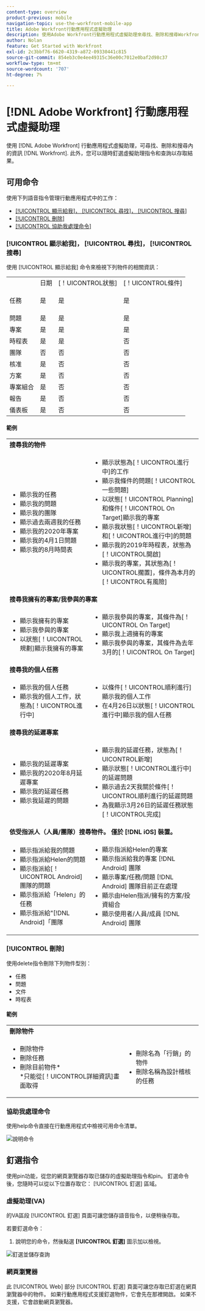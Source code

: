 ```yaml
---
content-type: overview
product-previous: mobile
navigation-topic: use-the-workfront-mobile-app
title: Adobe Workfront行動應用程式虛擬助理
description: 使用Adobe Workfront行動應用程式虛擬助理來尋找、刪除和搜尋Workfront內的資訊。 此外，您可以隨時釘選虛擬助理指令和查詢以存取結果。
author: Nolan
feature: Get Started with Workfront
exl-id: 2c3bbf76-6620-4319-a872-09330441c815
source-git-commit: 854eb3c0e4ee49315c36e00c7012e0baf2d98c37
workflow-type: tm+mt
source-wordcount: '707'
ht-degree: 7%

---
```


# [!DNL Adobe Workfront] 行動應用程式虛擬助理

使用 [!DNL Adobe Workfront] 行動應用程式虛擬助理，可尋找、刪除和搜尋內的資訊 [!DNL Workfront]. 此外，您可以隨時釘選虛擬助理指令和查詢以存取結果。

## 可用命令

使用下列語音指令管理行動應用程式中的工作：

* [[!UICONTROL 顯示給我]， [!UICONTROL 尋找]， [!UICONTROL 搜尋]](#show-me-find-search-for)
* [[!UICONTROL 刪除]](#delete)
* [[!UICONTROL 協助我處理命令]](#help-me-with-commands)

### [!UICONTROL 顯示給我]， [!UICONTROL 尋找]， [!UICONTROL 搜尋]

使用 [!UICONTROL 顯示給我] 命令來檢視下列物件的相關資訊：

<table style="table-layout:auto"> 
 <col> 
 <col> 
 <col> 
 <col> 
 <tbody> 
  <tr> 
   <td> </td> 
   <td>日期</td> 
   <td>[！UICONTROL狀態]</td> 
   <td>[！UICONTROL條件]</td> 
  </tr> 
  <tr> 
   <td> <p>任務</p> </td> 
   <td>是</td> 
   <td>是</td> 
   <td>是</td> 
  </tr> 
  <tr> 
   <td>問題</td> 
   <td>是</td> 
   <td>是</td> 
   <td>是</td> 
  </tr> 
  <tr> 
   <td>專案</td> 
   <td>是</td> 
   <td>是</td> 
   <td>是</td> 
  </tr> 
  <tr> 
   <td>時程表</td> 
   <td>是</td> 
   <td>是</td> 
   <td>否</td> 
  </tr> 
  <tr> 
   <td>團隊</td> 
   <td>否</td> 
   <td>否</td> 
   <td>否</td> 
  </tr> 
  <tr> 
   <td>核准</td> 
   <td>是</td> 
   <td>否</td> 
   <td>否</td> 
  </tr> 
  <tr> 
   <td>方案</td> 
   <td>是</td> 
   <td>否</td> 
   <td>否</td> 
  </tr> 
  <tr> 
   <td>專案組合</td> 
   <td>是</td> 
   <td>否</td> 
   <td>否</td> 
  </tr> 
  <tr> 
   <td>報告</td> 
   <td>是</td> 
   <td>否</td> 
   <td>否</td> 
  </tr> 
  <tr> 
   <td>儀表板</td> 
   <td>是</td> 
   <td>否</td> 
   <td>否</td> 
  </tr> 
 </tbody> 
</table>

#### 範例

<table style="table-layout:auto"> 
 <col> 
 <col> 
 <tbody> 
  <tr> 
   <td colspan="2"><strong>搜尋我的物件</strong> </td> 
  </tr> 
  <tr> 
   <td> 
    <ul> 
     <li>顯示我的任務</li> 
     <li> 顯示我的問題 </li> 
     <li>顯示我的團隊 </li> 
     <li>顯示過去兩週我的任務 </li> 
     <li>顯示我的2020年專案</li> 
     <li> 顯示我的4月1日問題 </li> 
     <li>顯示我的8月時間表 </li> 
    </ul> </td> 
   <td> 
    <ul> 
     <li>顯示狀態為[！UICONTROL進行中]的工作 </li> 
     <li>顯示我條件的問題[！UICONTROL一些問題] </li> 
     <li>以狀態[！UICONTROL Planning]和條件[！UICONTROL On Target]顯示我的專案 </li> 
     <li>顯示我狀態[！UICONTROL新增]和[！UICONTROL進行中]的問題 </li> 
     <li>顯示我的2019年時程表，狀態為[！UICONTROL開啟] </li> 
     <li>顯示我的專案，其狀態為[！UICONTROL擱置]，條件為本月的[！UICONTROL有風險] </li> 
    </ul> </td> 
  </tr> 
  <tr> 
   <td colspan="2"><strong>搜尋我擁有的專案/我參與的專案</strong> </td> 
  </tr> 
  <tr> 
   <td> 
    <ul> 
     <li>顯示我擁有的專案 </li> 
     <li>顯示我參與的專案 </li> 
     <li>以狀態[！UICONTROL規劃]顯示我擁有的專案 </li> 
    </ul> </td> 
   <td> 
    <ul> 
     <li>顯示我參與的專案，其條件為[！UICONTROL On Target] </li> 
     <li>顯示我上週擁有的專案 </li> 
     <li>顯示我參與的專案，其條件為去年3月的[！UICONTROL On Target] </li> 
    </ul> </td> 
  </tr> 
  <tr> 
   <td colspan="2"><strong>搜尋我的個人任務</strong></td> 
  </tr> 
  <tr> 
   <td> 
    <ul> 
     <li>顯示我的個人任務 </li> 
     <li>顯示我的個人工作，狀態為[！UICONTROL進行中] </li> 
    </ul> </td> 
   <td> 
    <ul> 
     <li>以條件[！UICONTROL順利進行]顯示我的個人工作 </li> 
     <li>在4月26日以狀態[！UICONTROL進行中]顯示我的個人任務 </li> 
    </ul> </td> 
  </tr> 
  <tr> 
   <td colspan="2"><strong>搜尋我的延遲專案</strong></td> 
  </tr> 
  <tr> 
   <td> 
    <ul> 
     <li>顯示我的延遲專案 </li> 
     <li>顯示我的2020年8月延遲專案 </li> 
     <li>顯示我的延遲任務 </li>
     <li>顯示我延遲的問題 </li> 
    </ul> </td> 
   <td> 
    <ul> 
     <li>顯示我的延遲任務，狀態為[！UICONTROL新增] </li> 
     <li>顯示狀態[！UICONTROL進行中]的延遲問題 </li> 
     <li>顯示過去2天我關於條件[！UICONTROL順利進行的延遲問題 </li> 
     <li>為我顯示3月26日的延遲任務狀態[！UICONTROL完成] </li> 
    </ul> </td> 
  </tr> 
  <tr> 
   <td colspan="2"><strong>依受指派人（人員/團隊）搜尋物件。 僅於 [!DNL iOS] 裝置。</strong></td> 
  </tr> 
  <tr> 
   <td> 
    <ul> 
     <li>顯示指派給我的問題 </li> 
     <li>顯示指派給Helen的問題 </li> 
     <li>顯示指派給[！UICONTROL Android]團隊的問題 </li> 
     <li>顯示指派給「Helen」的任務 </li> 
     <li>顯示指派給"[!DNL Android]「團隊 </li> 
    </ul> </td> 
   <td> 
    <ul> 
     <li>顯示指派給Helen的專案 </li> 
     <li>顯示指派給我的專案 [!DNL Android] 團隊 </li> 
     <li>顯示專案/任務/問題 [!DNL Android] 團隊目前正在處理 </li> 
     <li>顯示由Helen指派/擁有的方案/投資組合 </li> 
     <li>顯示使用者/人員/成員 [!DNL Android] 團隊 </li> 
    </ul> </td> 
  </tr> 
 </tbody> 
</table>

### [!UICONTROL 刪除]

使用delete指令刪除下列物件型別：

* 任務
* 問題
* 文件
* 時程表

#### 範例

<table style="table-layout:auto"> 
 <col> 
 <col> 
 <tbody> 
  <tr> 
   <td colspan="2"><strong>刪除物件</strong></td> 
  </tr> 
  <tr> 
   <td> 
    <ul> 
     <li>刪除物件</li> 
     <li>刪除任務</li> 
     <li>刪除目前物件*<br>*只能從[！UICONTROL詳細資訊]畫面取得</li> 
    </ul> </td> 
   <td> 
    <ul> 
     <li>刪除名為「行銷」的物件</li> 
     <li>刪除名稱為設計稽核的任務</li> 
    </ul> </td> 
  </tr> 
 </tbody> 
</table>

### 協助我處理命令

使用help命令直接在行動應用程式中檢視可用命令清單。

![說明命令](assets/help-with-va-350x725.png)

## 釘選指令

使用pin功能，從您的網頁瀏覽器存取已儲存的虛擬助理指令和pin。 釘選命令後，您隨時可以從以下位置存取它： [!UICONTROL 釘選] 區域。

### 虛擬助理(VA)

的VA區段 [!UICONTROL 釘選] 頁面可讓您儲存語音指令，以便稍後存取。

若要釘選命令：

1. 說明您的命令，然後點選 **[!UICONTROL 釘選]** 圖示加以檢視。

![釘選並儲存查詢](assets/pin-and-save-query-adobe-350x285.png)

### 網頁瀏覽器

此 [!UICONTROL Web] 部分 [!UICONTROL 釘選] 頁面可讓您存取已釘選在網頁瀏覽器中的物件。 如果行動應用程式支援釘選物件，它會先在那裡開啟。 如果不支援，它會啟動網頁瀏覽器。
